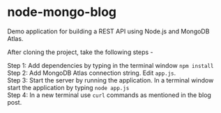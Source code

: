 # node-mongo-blog
Demo application for building a REST API using Node.js and MongoDB Atlas. <br/>

After cloning the project, take the following steps - 

Step 1: Add dependencies by typing in the terminal window `npm install` <br/>
Step 2: Add MongoDB Atlas connection string. Edit `app.js`. <br/>
Step 3: Start the server by running the application. In a terminal window start the application by typing `node app.js` <br/>
Step 4: In a new terminal use `curl` commands as mentioned in the blog post. <br/>
